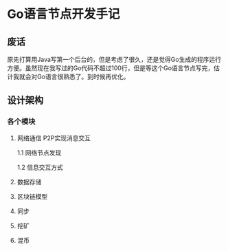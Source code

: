 # Go语言节点开发手记

## 废话

原先打算用Java写第一个后台的，但是考虑了很久，还是觉得Go生成的程序运行方便。虽然现在我写过的Go代码不超过100行，但是等这个Go语言节点写完，估计我就会对Go语言很熟悉了。到时候再优化。

## 设计架构

### 各个模块

1. 网络通信 P2P实现消息交互

   1.1 网络节点发现

   1.2 信息交互方式

2. 数据存储 

3. 区块链模型

4. 同步

5. 挖矿

6. 混币

